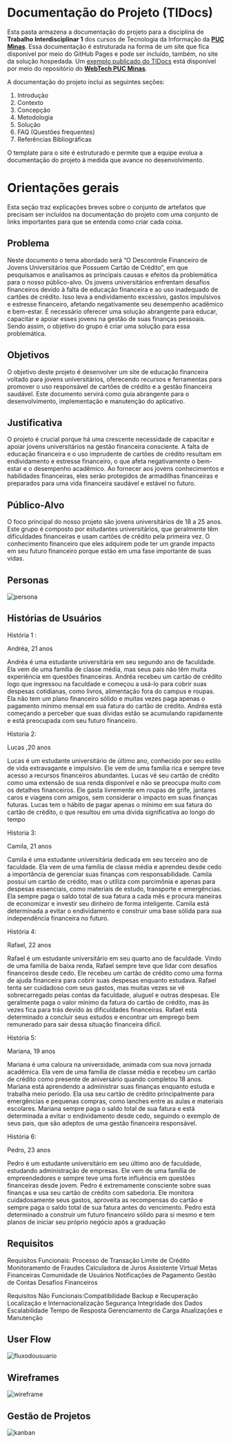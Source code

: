 # Documentação do Projeto (TIDocs)

Esta pasta armazena a documentação do projeto para a disciplina de **Trabalho Interdisciplinar 1** dos cursos de Tecnologia da Informação da **[PUC Minas](https://pucminas.br)**. Essa documentação é estruturada na forma de um site que fica disponível por meio do GitHub Pages e pode ser incluído, também, no site da solução hospedada. Um [exemplo publicado do TIDocs](https://webtech-puc-minas.github.io/ti1-template/) está disponível por meio do repositório do **[WebTech PUC Minas](https://github.com/webtech-pucminas)**.

A documentação do projeto inclui as seguintes seções:

1. Introdução
2. Contexto
3. Concepção
4. Metodologia
5. Solução
6. FAQ (Questões frequentes)
7. Referências Bibliográficas

O template para o site é estruturado e permite que a equipe evolua a documentação do projeto à medida que avance no desenvolvimento.

# Orientações gerais

Esta seção traz explicações breves sobre o conjunto de artefatos que precisam ser incluídos na documentação do projeto com uma conjunto de links importantes para que se entenda como criar cada coisa. 

## Problema

Neste documento o tema abordado será “O Descontrole Financeiro de Jovens Universitários que Possuem Cartão de Crédito”, em que pesquisamos e analisamos as principais causas e efeitos da problemática para o nosso público-alvo. Os jovens universitários enfrentam desafios financeiros devido à falta de educação financeira e ao uso inadequado de cartões de crédito. Isso leva a endividamento excessivo, gastos impulsivos e estresse financeiro, afetando negativamente seu desempenho acadêmico e bem-estar. É necessário oferecer uma solução abrangente para educar, capacitar e apoiar esses jovens na gestão de suas finanças pessoais. Sendo assim, o objetivo do grupo é criar uma solução para essa problemática.

## Objetivos

O objetivo deste projeto é desenvolver um site de educação financeira voltado para jovens universitários, oferecendo recursos e ferramentas para promover o uso responsável de cartões de crédito e a gestão financeira saudável. Este documento servirá como guia abrangente para o desenvolvimento, implementação e manutenção do aplicativo.

## Justificativa

O projeto é crucial porque há uma crescente necessidade de capacitar e apoiar jovens universitários na gestão financeira consciente. A falta de educação financeira e o uso imprudente de cartões de crédito resultam em endividamento e estresse financeiro, o que afeta negativamente o bem-estar e o desempenho acadêmico. Ao fornecer aos jovens conhecimentos e habilidades financeiras, eles serão protegidos de armadilhas financeiras e preparados para uma vida financeira saudável e estável no futuro.

## Público-Alvo

O foco principal do nosso projeto são jovens universitários de 18 a 25 anos. Este grupo é composto por estudantes universitários, que geralmente têm dificuldades financeiras e usam cartões de crédito pela primeira vez. O conhecimento financeiro que eles adquirem pode ter um grande impacto em seu futuro financeiro porque estão em uma fase importante de suas vidas. 

## Personas
![persona](https://github.com/ICEI-PUC-Minas-PMGCC-TI/ti-1-pmg-cc-m-20241-g3-descontrole-financeiro/assets/88544050/9c45adb2-767f-4709-a37a-0df83e97eee2)


## Histórias de Usuários

História 1 : 

Andréa, 21 anos 

Andréa é uma estudante universitária em seu segundo ano de faculdade. Ela vem de uma família de classe média, mas seus pais não têm muita experiência em questões financeiras. Andréa recebeu um cartão de crédito logo que ingressou na faculdade e começou a usá-lo para cobrir suas despesas cotidianas, como livros, alimentação fora do campus e roupas. Ela não tem um plano financeiro sólido e muitas vezes paga apenas o pagamento mínimo mensal em sua fatura do cartão de crédito. Andréa está começando a perceber que suas dívidas estão se acumulando rapidamente e está preocupada com seu futuro financeiro. 

 

Historia 2: 

Lucas ,20 anos 

Lucas é um estudante universitário de último ano, conhecido por seu estilo de vida extravagante e impulsivo. Ele vem de uma família rica e sempre teve acesso a recursos financeiros abundantes. Lucas vê seu cartão de crédito como uma extensão de sua renda disponível e não se preocupa muito com os detalhes financeiros. Ele gasta livremente em roupas de grife, jantares caros e viagens com amigos, sem considerar o impacto em suas finanças futuras. Lucas tem o hábito de pagar apenas o mínimo em sua fatura do cartão de crédito, o que resultou em uma dívida significativa ao longo do tempo 

 

Historia 3: 

Camila, 21 anos 

Camila é uma estudante universitária dedicada em seu terceiro ano de faculdade. Ela vem de uma família de classe média e aprendeu desde cedo a importância de gerenciar suas finanças com responsabilidade. Camila possui um cartão de crédito, mas o utiliza com parcimônia e apenas para despesas essenciais, como materiais de estudo, transporte e emergências. Ela sempre paga o saldo total de sua fatura a cada mês e procura maneiras de economizar e investir seu dinheiro de forma inteligente. Camila está determinada a evitar o endividamento e construir uma base sólida para sua independência financeira no futuro. 

História 4: 

Rafael, 22 anos 

Rafael é um estudante universitário em seu quarto ano de faculdade. Vindo de uma família de baixa renda, Rafael sempre teve que lidar com desafios financeiros desde cedo. Ele recebeu um cartão de crédito como uma forma de ajuda financeira para cobrir suas despesas enquanto estudava. Rafael tenta ser cuidadoso com seus gastos, mas muitas vezes se vê sobrecarregado pelas contas da faculdade, aluguel e outras despesas. Ele geralmente paga o valor mínimo da fatura do cartão de crédito, mas às vezes fica para trás devido às dificuldades financeiras. Rafael está determinado a concluir seus estudos e encontrar um emprego bem remunerado para sair dessa situação financeira difícil. 

História 5: 

Mariana, 19 anos 

Mariana é uma caloura na universidade, animada com sua nova jornada acadêmica. Ela vem de uma família de classe média e recebeu um cartão de crédito como presente de aniversário quando completou 18 anos. Mariana está aprendendo a administrar suas finanças enquanto estuda e trabalha meio período. Ela usa seu cartão de crédito principalmente para emergências e pequenas compras, como lanches entre as aulas e materiais escolares. Mariana sempre paga o saldo total de sua fatura e está determinada a evitar o endividamento desde cedo, seguindo o exemplo de seus pais, que são adeptos de uma gestão financeira responsável. 

História 6: 

Pedro, 23 anos 

Pedro é um estudante universitário em seu último ano de faculdade, estudando administração de empresas. Ele vem de uma família de empreendedores e sempre teve uma forte influência em questões financeiras desde jovem. Pedro é extremamente consciente sobre suas finanças e usa seu cartão de crédito com sabedoria. Ele monitora cuidadosamente seus gastos, aproveita as recompensas do cartão e sempre paga o saldo total de sua fatura antes do vencimento. Pedro está determinado a construir um futuro financeiro sólido para si mesmo e tem planos de iniciar seu próprio negócio após a graduação

## Requisitos

Requisitos Funcionais: Processo de Transação
Limite de Crédito
Monitoramento de Fraudes
Calculadora de Juros
Assistente Virtual
Metas Financeiras
Comunidade de Usuários
Notificações de Pagamento
Gestão de Contas
Desafios Financeiros

Requisitos Não Funcionais:Compatibilidade
Backup e Recuperação
Localização e Internacionalização
Segurança
Integridade dos Dados
Escalabilidade
Tempo de Resposta
Gerenciamento de Carga
Atualizações e Manutenção

## User Flow

![fluxodousuario](https://github.com/ICEI-PUC-Minas-PMGCC-TI/ti-1-pmg-cc-m-20241-g3-descontrole-financeiro/assets/88544050/2244d6b7-1689-42f7-b262-9e1d04e40984)

## Wireframes

![wireframe](https://github.com/ICEI-PUC-Minas-PMGCC-TI/ti-1-pmg-cc-m-20241-g3-descontrole-financeiro/assets/88544050/73f3d780-53b9-4837-8711-afe5fc1f2625)

## Gestão de Projetos

![kanban](https://github.com/ICEI-PUC-Minas-PMGCC-TI/ti-1-pmg-cc-m-20241-g3-descontrole-financeiro/assets/88544050/c322b1c5-b8ab-45fc-95a3-0e8ca9136b44)

